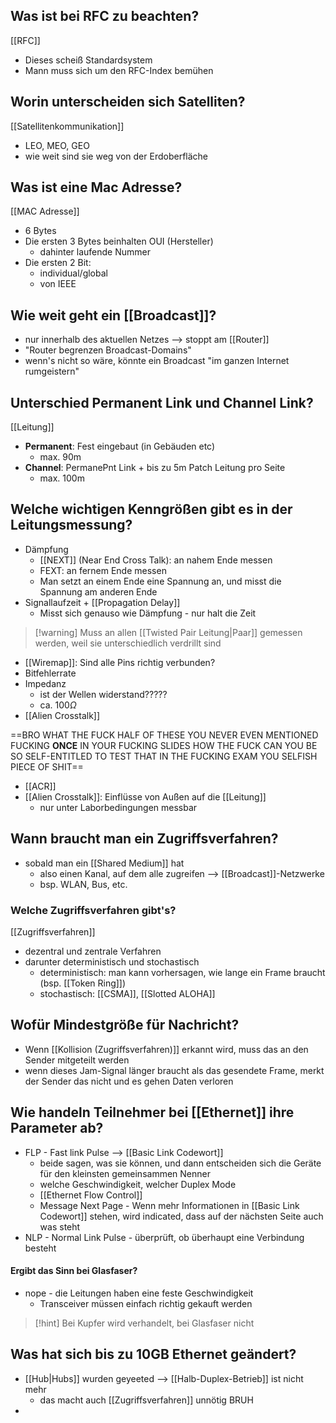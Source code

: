 ## Was ist bei RFC zu beachten?
[[RFC]]
- Dieses scheiß Standardsystem
- Mann muss sich um den RFC-Index bemühen

## Worin unterscheiden sich Satelliten?
[[Satellitenkommunikation]]
- LEO, MEO, GEO
- wie weit sind sie weg von der Erdoberfläche

## Was ist eine Mac Adresse?
[[MAC Adresse]]
- 6 Bytes
- Die ersten 3 Bytes beinhalten OUI (Hersteller)
	- dahinter laufende Nummer
- Die ersten 2 Bit:
	- individual/global
	- von IEEE

## Wie weit geht ein [[Broadcast]]?
- nur innerhalb des aktuellen Netzes --> stoppt am [[Router]]
- "Router begrenzen Broadcast-Domains"
- wenn's nicht so wäre, könnte ein Broadcast "im ganzen Internet rumgeistern"

## Unterschied Permanent Link und Channel Link?
[[Leitung]]
- **Permanent**: Fest eingebaut (in Gebäuden etc)
	- max. 90m
- **Channel**: PermanePnt Link + bis zu 5m Patch Leitung pro Seite
	- max. 100m

## Welche wichtigen Kenngrößen gibt es in der Leitungsmessung?
- Dämpfung
	- [[NEXT]] (Near End Cross Talk): an nahem Ende messen
	- FEXT: an fernem Ende messen
	- Man setzt an einem Ende eine Spannung an, und misst die Spannung am anderen Ende
- Signallaufzeit + [[Propagation Delay]]
	- Misst sich genauso wie Dämpfung - nur halt die Zeit

> [!warning] Muss an allen [[Twisted Pair Leitung|Paar]] gemessen werden, weil sie unterschiedlich verdrillt sind

- [[Wiremap]]: Sind alle Pins richtig verbunden?
- Bitfehlerrate
- Impedanz
	- ist der Wellen widerstand?????
	- ca. $100 \Omega$ 
- [[Alien Crosstalk]]

==BRO WHAT THE FUCK HALF OF THESE YOU NEVER EVEN MENTIONED FUCKING **ONCE** IN YOUR FUCKING SLIDES HOW THE FUCK CAN YOU BE SO SELF-ENTITLED TO TEST THAT IN THE FUCKING EXAM YOU SELFISH PIECE OF SHIT==

- [[ACR]]
- [[Alien Crosstalk]]: Einflüsse von Außen auf die [[Leitung]]
	- nur unter Laborbedingungen messbar

## Wann braucht man ein Zugriffsverfahren?
- sobald man ein [[Shared Medium]] hat
	- also einen Kanal, auf dem alle zugreifen --> [[Broadcast]]-Netzwerke
	- bsp. WLAN, Bus, etc.

### Welche Zugriffsverfahren gibt's?
[[Zugriffsverfahren]]
- dezentral und zentrale Verfahren
- darunter deterministisch und stochastisch
	- deterministisch: man kann vorhersagen, wie lange ein Frame braucht (bsp. [[Token Ring]])
	- stochastisch: [[CSMA]], [[Slotted ALOHA]]

## Wofür Mindestgröße für Nachricht?
- Wenn [[Kollision (Zugriffsverfahren)]] erkannt wird, muss das an den Sender mitgeteilt werden
- wenn dieses Jam-Signal länger braucht als das gesendete Frame, merkt der Sender das nicht und es gehen Daten verloren

## Wie handeln Teilnehmer bei [[Ethernet]] ihre Parameter ab?
- FLP - Fast link Pulse --> [[Basic Link Codewort]]
	- beide sagen, was sie können, und dann entscheiden sich die Geräte für den kleinsten gemeinsammen Nenner
	- welche Geschwindigkeit, welcher Duplex Mode
	- [[Ethernet Flow Control]]
	- Message Next Page - Wenn mehr Informationen in [[Basic Link Codewort]] stehen, wird indicated, dass auf der nächsten Seite auch was steht
- NLP - Normal Link Pulse - überprüft, ob überhaupt eine Verbindung besteht

#### Ergibt das Sinn bei Glasfaser?
- nope - die Leitungen haben eine feste Geschwindigkeit
	- Transceiver müssen einfach richtig gekauft werden

> [!hint] Bei Kupfer wird verhandelt, bei Glasfaser nicht



## Was hat sich bis zu 10GB Ethernet geändert?
- [[Hub|Hubs]] wurden geyeeted --> [[Halb-Duplex-Betrieb]] ist nicht mehr
	- das macht auch [[Zugriffsverfahren]] unnötig BRUH
- 